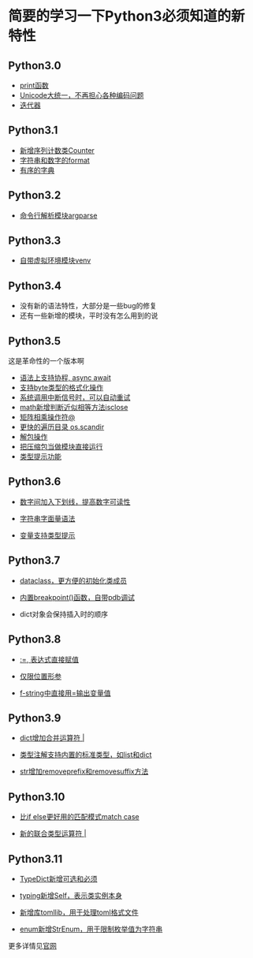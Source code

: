 # 简要的学习一下Python3必须知道的新特性

## Python3.0

* [print函数](py3.0/print.py)
* [Unicode大统一，不再担心各种编码问题](py3.0/str.py)
* [迭代器](py3.0/iterator.py)


## Python3.1

* [新增序列计数类Counter](py3.1/counter.py)
* [字符串和数字的format](py3.1/format.py)
* [有序的字典](py3.1/ordered_dict.py)


## Python3.2

* [命令行解析模块argparse](py3.2/args_parser.py)

## Python3.3

* [自带虚拟环境模块venv](py3.3/venv.md)


## Python3.4

* 没有新的语法特性，大部分是一些bug的修复
* 还有一些新增的模块，平时没有怎么用到的说

## Python3.5

这是革命性的一个版本啊

* [语法上支持协程, async await](py3.5/async.py)
* [支持byte类型的格式化操作](py3.5/byte_format.py)
* [系统调用中断信号时，可以自动重试](py3.5/EINTR_retry.py)
* [math新增判断近似相等方法isclose](py3.5/isclose.py)
* [矩阵相乘操作符@](py3.5/matrix_multiplication.py)
* [更快的遍历目录 os.scandir](py3.5/scandir.py)
* [解包操作](py3.5/unpacking.py)
* [把压缩包当做模块直接运行](py3.5/zipapp.md)
* [类型提示功能](py3.5/type_hint.py)

## Python3.6

* [数字间加入下划线，提高数字可读性](py3.6/int_.py)
* [字符串字面量语法](py3.6/strformat.py)

* [变量支持类型提示](py3.6/var_type.py)

## Python3.7

* [dataclass，更方便的初始化类成员](py3.7/dataclass.py)

* [内置breakpoint()函数，自带pdb调试](py3.7/breakpoint.py)
* dict对象会保持插入时的顺序


## Python3.8

* [:=, 表达式直接赋值](py3.8/assignment_expressions.py)

* [仅限位置形参](py3.8/positional_only_parameters.py)

* [f-string中直接用=输出变量值](py3.8/fstring.py)


## Python3.9

* [dict增加合并运算符 |](py3.9/dict_merge.py)

* [类型注解支持内置的标准类型，如list和dict](py3.9/type_hint.py)

* [str增加removeprefix和removesuffix方法](py3.9/str_remove_pre_suf.py)


## Python3.10

* [比if else更好用的匹配模式match case](py3.10/match_case.py)

* [新的联合类型运算符 |](py3.10/new_union.py)

## Python3.11

* [TypeDict新增可选和必须](py3.11/typedict_required.py)
 
* [typing新增Self，表示类实例本身](py3.11/self_type.py)
 
* [新增库tomllib，用于处理toml格式文件](py3.11/toml.py)

* [enum新增StrEnum，用于限制枚举值为字符串](py3.11/str_enum.py)

更多详情见[官网](https://docs.python.org/zh-cn/3/)